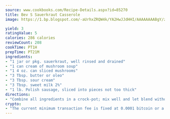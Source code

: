 ```yaml
---
source: www.cookbooks.com/Recipe-Details.aspx?id=85270
title: Bev S Sauerkraut Casserole
image: https://1.bp.blogspot.com/-aUrhxZRQW4k/YA2HwJJdHHI/AAAAAAAABgY/z2R8OXCxqDoBQtRn-q-fHG8g9_G4G1HBwCLcBGAsYHQ/s320/13.png

yield: 3
ratingValue: 5
calories: 286 calories
reviewCount: 208
cookTime: PT1H
prepTime: PT21M
ingredients:
- "1 jar or pkg. sauerkraut, well rinsed and drained"
- "1 can cream of mushroom soup"
- "1 4 oz. can sliced mushrooms"
- "3 Tbsp. butter or oleo"
- "3 Tbsp. sour cream"
- "3 Tbsp. sweet milk 2%"
- "1 lb. Polish sausage, sliced into pieces not too thick"
directions:
- "Combine all ingredients in a crock-pot; mix well and let blend without heat for about 1 hour. Turn heat on low and cook for 3 to 4 hours until it is bubbly and hot."
crypto:
- "The current minimum transaction fee is fixed at 0.0001 bitcoin or a tenth of a millibitcoin per kilobyte, recently decreased from one millibitcoin."
---
```

